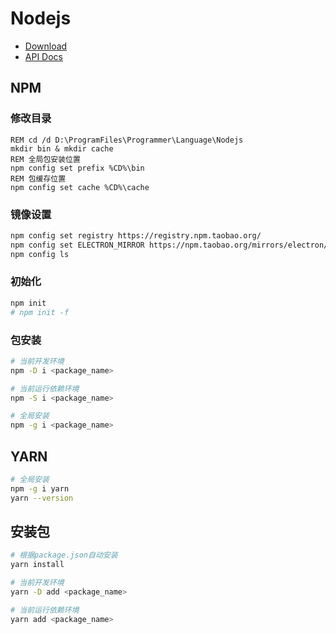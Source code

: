 # Nodejs

- [Download](https://nodejs.org/en/download/)
- [API Docs](http://nodejs.cn/api/)

## NPM

### 修改目录

```batch
REM cd /d D:\ProgramFiles\Programmer\Language\Nodejs
mkdir bin & mkdir cache
REM 全局包安装位置
npm config set prefix %CD%\bin
REM 包缓存位置
npm config set cache %CD%\cache
```

### 镜像设置

```bash
npm config set registry https://registry.npm.taobao.org/
npm config set ELECTRON_MIRROR https://npm.taobao.org/mirrors/electron/
npm config ls
```

### 初始化

```bash
npm init
# npm init -f
```

### 包安装

```bash
# 当前开发环境
npm -D i <package_name>
```

```bash
# 当前运行依赖环境
npm -S i <package_name>
```

```bash
# 全局安装
npm -g i <package_name>
```

## YARN

```bash
# 全局安装
npm -g i yarn
yarn --version
```

## 安装包

```bash
# 根据package.json自动安装
yarn install
```

```bash
# 当前开发环境
yarn -D add <package_name>
```

```bash
# 当前运行依赖环境
yarn add <package_name>
```
